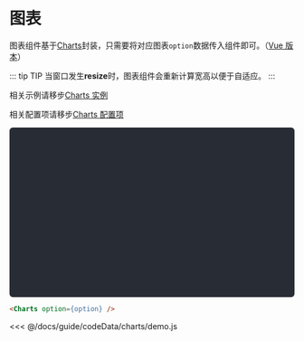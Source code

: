 # 图表

图表组件基于[Charts](http://charts.jiaminghi.com)封装，只需要将对应图表`option`数据传入组件即可。（[Vue 版本](http://datav.jiaminghi.com/guide/charts.html)）

::: tip TIP
当窗口发生**resize**时，图表组件会重新计算宽高以便于自适应。
:::

相关示例请移步[Charts 实例](http://charts.jiaminghi.com/example/)

相关配置项请移步[Charts 配置项](http://charts.jiaminghi.com/config/)

<div class="demo-container" id="charts"></div>

```html
<Charts option={option} />
```

<click-to-copy :info="html" />

<fold-box title="点击以展示/隐藏option数据">
<<< @/docs/guide/codeData/charts/demo.js
</fold-box>

<script>
import { render } from './utils'

import option from './codeData/charts/demo.js'

export default {
  data () {
    return {
      html: '<Charts option={option} />'
    }
  },
  mounted () {
    this.renderNode()
  },
  methods: {
    renderNode () {
      render({
        r: [datav.Charts, { option }],
        $: '#charts'
      })
    }
  }
}
</script>

<style lang="less">
.demo-container {
  width: 100%;
  height: 300px;
  background-color: #282c34;
  border-radius: 6px;
}
</style>
